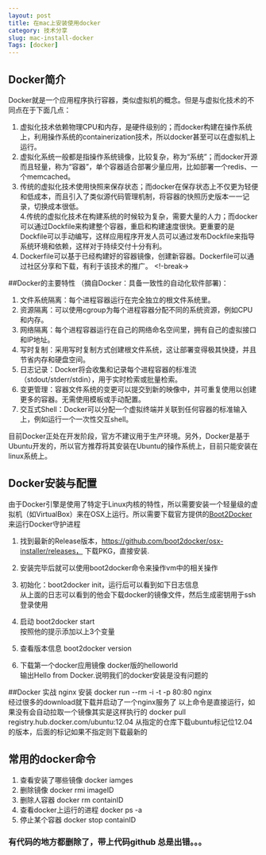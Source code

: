 ```yaml
---
layout: post  
title: 在mac上安装使用docker  
category: 技术分享  
slug: mac-install-docker  
Tags: [docker]
---
```


## Docker简介

Docker就是一个应用程序执行容器，类似虚拟机的概念。但是与虚拟化技术的不同点在于下面几点：

1. 虚拟化技术依赖物理CPU和内存，是硬件级别的；而docker构建在操作系统上，利用操作系统的containerization技术，所以docker甚至可以在虚拟机上运行。  
2. 虚拟化系统一般都是指操作系统镜像，比较复杂，称为“系统”；而docker开源而且轻量，称为“容器”，单个容器适合部署少量应用，比如部署一个redis、一个memcached。  
3. 传统的虚拟化技术使用快照来保存状态；而docker在保存状态上不仅更为轻便和低成本，而且引入了类似源代码管理机制，将容器的快照历史版本一一记录，切换成本很低。  
4.传统的虚拟化技术在构建系统的时候较为复杂，需要大量的人力；而docker可以通过Dockfile来构建整个容器，重启和构建速度很快。更重要的是Dockfile可以手动编写，这样应用程序开发人员可以通过发布Dockfile来指导系统环境和依赖，这样对于持续交付十分有利。  
5. Dockerfile可以基于已经构建好的容器镜像，创建新容器。Dockerfile可以通过社区分享和下载，有利于该技术的推广。
<!-break->

##Docker的主要特性
（摘自Docker：具备一致性的自动化软件部署)：

1. 文件系统隔离：每个进程容器运行在完全独立的根文件系统里。
2. 资源隔离：可以使用cgroup为每个进程容器分配不同的系统资源，例如CPU和内存。
3. 网络隔离：每个进程容器运行在自己的网络命名空间里，拥有自己的虚拟接口和IP地址。
4. 写时复制：采用写时复制方式创建根文件系统，这让部署变得极其快捷，并且节省内存和硬盘空间。
5. 日志记录：Docker将会收集和记录每个进程容器的标准流（stdout/stderr/stdin），用于实时检索或批量检索。
6. 变更管理：容器文件系统的变更可以提交到新的映像中，并可重复使用以创建更多的容器。无需使用模板或手动配置。
7. 交互式Shell：Docker可以分配一个虚拟终端并关联到任何容器的标准输入上，例如运行一个一次性交互shell。

目前Docker正处在开发阶段，官方不建议用于生产环境。另外，Docker是基于Ubuntu开发的，所以官方推荐将其安装在Ubuntu的操作系统上，目前只能安装在linux系统上。

## Docker安装与配置
由于Docker引擎是使用了特定于Linux内核的特性，所以需要安装一个轻量级的虚拟机（如VirtualBox）来在OSX上运行。所以需要下载官方提供的[Boot2Docker](https://github.com/boot2docker/boot2docker)来运行Docker守护进程  

1. 找到最新的Release版本，https://github.com/boot2docker/osx-installer/releases， 下载PKG，直接安装.

2. 安装完毕后就可以使用boot2docker命令来操作vm中的相关操作
3. 初始化：boot2docker init，运行后可以看到如下日志信息  
从上面的日志可以看到的他会下载docker的镜像文件，然后生成密钥用于ssh登录使用

4. 启动 boot2docker start  
按照他的提示添加以上3个变量  
5. 查看版本信息 boot2docker version  
6. 下载第一个docker应用镜像 docker版的helloworld  
输出Hello from Docker.说明我们的docker安装是没有问题的

##Docker 实战 nginx 安装
docker run --rm -i -t -p 80:80 nginx  
经过很多的download就下载并启动了一个nginx服务了
以上命令是直接运行，如果没有会自动拉取一个镜像其实是这样执行的
docker pull registry.hub.docker.com/ubuntu:12.04
从指定的仓库下载ubuntu标记位12.04的版本，后面的标记如果不指定则下载最新的

## 常用的docker命令
1. 查看安装了哪些镜像 docker iamges
2. 删除镜像 docker rmi imageID 
3. 删除人容器 docker rm containID
4. 查看docker上运行的进程 docker ps -a
5. 停止某个容器 docker stop containID

### 有代码的地方都删除了，带上代码github 总是出错。。。
